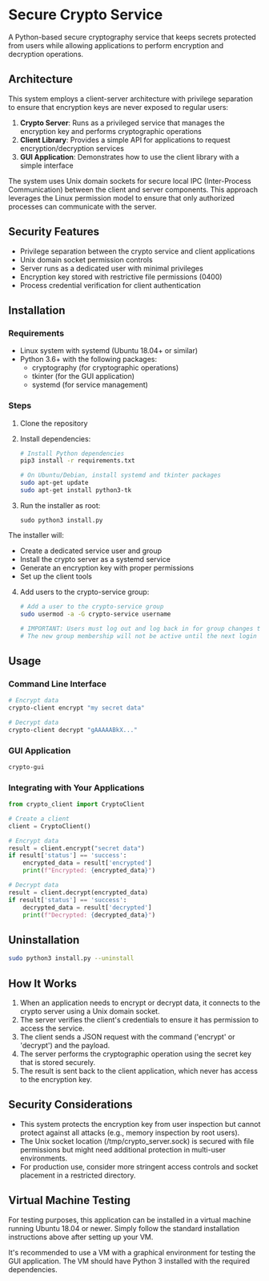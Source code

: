 # Secure Crypto Service

A Python-based secure cryptography service that keeps secrets protected from users while allowing applications to perform encryption and decryption operations.

## Architecture

This system employs a client-server architecture with privilege separation to ensure that encryption keys are never exposed to regular users:

1. **Crypto Server**: Runs as a privileged service that manages the encryption key and performs cryptographic operations
2. **Client Library**: Provides a simple API for applications to request encryption/decryption services
3. **GUI Application**: Demonstrates how to use the client library with a simple interface

The system uses Unix domain sockets for secure local IPC (Inter-Process Communication) between the client and server components. This approach leverages the Linux permission model to ensure that only authorized processes can communicate with the server.

## Security Features

- Privilege separation between the crypto service and client applications
- Unix domain socket permission controls
- Server runs as a dedicated user with minimal privileges
- Encryption key stored with restrictive file permissions (0400)
- Process credential verification for client authentication

## Installation

### Requirements

- Linux system with systemd (Ubuntu 18.04+ or similar)
- Python 3.6+ with the following packages:
  - cryptography (for cryptographic operations)
  - tkinter (for the GUI application)
  - systemd (for service management)

### Steps

1. Clone the repository
2. Install dependencies:
   ```bash
   # Install Python dependencies
   pip3 install -r requirements.txt
   
   # On Ubuntu/Debian, install systemd and tkinter packages
   sudo apt-get update
   sudo apt-get install python3-tk
   ```

3. Run the installer as root:
   ```
   sudo python3 install.py
   ```

The installer will:
- Create a dedicated service user and group
- Install the crypto server as a systemd service
- Generate an encryption key with proper permissions
- Set up the client tools

4. Add users to the crypto-service group:
   ```bash
   # Add a user to the crypto-service group
   sudo usermod -a -G crypto-service username
   
   # IMPORTANT: Users must log out and log back in for group changes to take effect
   # The new group membership will not be active until the next login
   ```

## Usage

### Command Line Interface

```bash
# Encrypt data
crypto-client encrypt "my secret data"

# Decrypt data
crypto-client decrypt "gAAAAABkX..."
```

### GUI Application

```bash
crypto-gui
```

### Integrating with Your Applications

```python
from crypto_client import CryptoClient

# Create a client
client = CryptoClient()

# Encrypt data
result = client.encrypt("secret data")
if result['status'] == 'success':
    encrypted_data = result['encrypted']
    print(f"Encrypted: {encrypted_data}")

# Decrypt data
result = client.decrypt(encrypted_data)
if result['status'] == 'success':
    decrypted_data = result['decrypted']
    print(f"Decrypted: {decrypted_data}")
```

## Uninstallation

```bash
sudo python3 install.py --uninstall
```

## How It Works

1. When an application needs to encrypt or decrypt data, it connects to the crypto server using a Unix domain socket.
2. The server verifies the client's credentials to ensure it has permission to access the service.
3. The client sends a JSON request with the command ('encrypt' or 'decrypt') and the payload.
4. The server performs the cryptographic operation using the secret key that is stored securely.
5. The result is sent back to the client application, which never has access to the encryption key.

## Security Considerations

- This system protects the encryption key from user inspection but cannot protect against all attacks (e.g., memory inspection by root users).
- The Unix socket location (/tmp/crypto_server.sock) is secured with file permissions but might need additional protection in multi-user environments.
- For production use, consider more stringent access controls and socket placement in a restricted directory.

## Virtual Machine Testing

For testing purposes, this application can be installed in a virtual machine running Ubuntu 18.04 or newer. Simply follow the standard installation instructions above after setting up your VM.

It's recommended to use a VM with a graphical environment for testing the GUI application. The VM should have Python 3 installed with the required dependencies. 